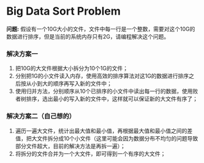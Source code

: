 # Big Data Sort Problem
**问题:** 假设有一个10G大小的文件，文件中每一行是一个整数，需要对这个10G的数据进行排序，但是当前的系统内存只有2G，请编程解决这个问题。

### 解决方案一
1. 把10G的大文件根据大小拆分为10个1G的文件；
2. 分别把1G的小文件读入内存，使用高效的排序算法对这1G的数据进行排序之后按从小到大的顺序再写入新的文件中；
3. 使用归并方法，分别顺序从10个已排序的小文件中读出每一行的数据，使用败者树排序，选出最小的写入新的文件中，这样就可以保证新的大文件有序了；

### 解决方案二（自己想的）
1. 遍历一遍大文件，统计出最大值和最小值，再根据最大值和最小值之间的差值，把大文件拆分成10个小文件（这里可能会因为数据分布不均匀的问题导致部分文件超大，目前的解决方法是再拆一遍）；
2. 将拆分的文件合并为一个大文件，即可得到一个有序的大文件；